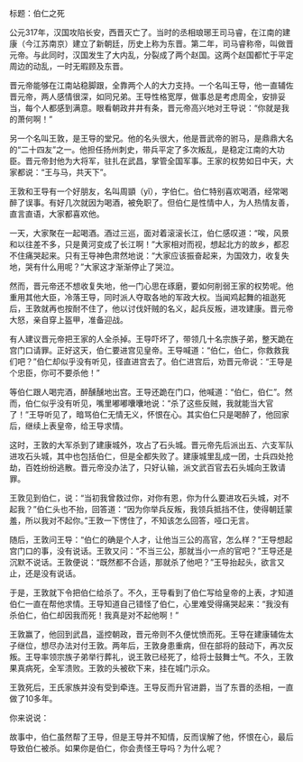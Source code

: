 标题：伯仁之死

公元317年，汉国攻陷长安，西晋灭亡了。当时的丞相琅琊王司马睿，在江南的建康（今江苏南京）建立了新朝廷，历史上称为东晋。第二年，司马睿称帝，叫做晋元帝。与此同时，汉国发生了大内乱，分裂成了两个赵国。这两个赵国都忙于平定周边的动乱，一时无暇顾及东晋。

晋元帝能够在江南站稳脚跟，全靠两个人的大力支持。一个名叫王导，他一直辅佐晋元帝，两人感情很深，如同兄弟。王导性格宽厚，做事总是考虑周全，安排妥当，每个人都感到满意。眼看朝政井井有条，晋元帝高兴地对王导说：“你就是我的萧何啊！”

另一个名叫王敦，是王导的堂兄。他的名头很大，他是晋武帝的驸马，是鼎鼎大名的“二十四友”之一。他担任扬州刺史，带兵平定了多次叛乱，是稳定江南的大功臣。晋元帝封他为大将军，驻扎在武昌，掌管全国军事。王家的权势如日中天，大家都说：“王与马，共天下”。

王敦和王导有一个好朋友，名叫周顗（yǐ），字伯仁。伯仁特别喜欢喝酒，经常喝醉了误事。有好几次就因为喝酒，被免职了。但伯仁是性情中人，为人热情友善，直言直语，大家都喜欢他。

一天，大家聚在一起喝酒。酒过三巡，面对着滚滚长江，伯仁感叹道：“唉，风景和以往差不多，只是黄河变成了长江啊！”大家相对而视，想起北方的故乡，都忍不住痛哭起来。只有王导神色肃然地说：“大家应该振奋起来，为国效力，收复失地，哭有什么用呢？”大家这才渐渐停止了哭泣。

然而，晋元帝还不想收复失地，他一门心思在琢磨，要如何削弱王家的权势呢。他重用其他大臣，冷落王导，同时派人夺取各地的军政大权。当闻鸡起舞的祖逖死后，王敦就再也按耐不住了，他以讨伐奸贼的名义，起兵反叛，进攻建康。晋元帝大怒，亲自穿上盔甲，准备迎战。

有人建议晋元帝把王家的人全杀掉。王导吓坏了，带领几十名宗族子弟，整天跪在宫门口请罪。正好这天，伯仁要进宫见皇帝。王导喊道：“伯仁，伯仁，你救救我们吧？”伯仁却似乎没有听见，径直进宫去了。伯仁进宫后，劝晋元帝说：“王导是个忠臣，你可不要杀他！”

等伯仁跟人喝完酒，醉醺醺地出宫。王导还跪在门口，他喊道：“伯仁，伯仁”。然而，伯仁似乎没有听见，嘴里嘟嘟囔囔地说：“杀了这些反贼，我就能当大官了！”王导听见了，暗骂伯仁无情无义，怀恨在心。其实伯仁只是喝醉了，他回家后，继续上表皇帝，给王导求情。

这时，王敦的大军杀到了建康城外，攻占了石头城。晋元帝先后派出五、六支军队进攻石头城，其中也包括伯仁，但是全都失败了。建康城里乱成一团，士兵四处抢劫，百姓纷纷逃散。晋元帝没办法了，只好认输，派文武百官去石头城向王敦请罪。

王敦见到伯仁，说：“当初我曾救过你，对你有恩，你为什么要进攻石头城，对不起我？”伯仁头也不抬，回答道：“因为你举兵反叛，我领兵抵挡不住，使得朝廷蒙羞，所以我对不起你。”王敦一下愣住了，不知该怎么回答，哑口无言。

随后，王敦问王导：“伯仁的确是个人才，让他当三公的高官，怎么样？”王导想起宫门口的事，没有说话。王敦又问：“不当三公，那就当小一点的官吧？”王导还是沉默不说话。王敦便说：“既然都不合适，那就杀了他吧？”王导抬起头，欲言又止，还是没有说话。

于是，王敦就下令把伯仁给杀了。不久，王导看到了伯仁写给皇帝的上表，才知道伯仁一直在帮他求情。王导知道自己错怪了伯仁，心里难受得痛哭起来：“我没有杀伯仁，伯仁却因我而死！我真是对不起他啊！”

王敦赢了，他回到武昌，遥控朝政，晋元帝则不久便忧愤而死。王导在建康辅佐太子继位，想尽办法对付王敦。两年后，王敦身患重病，但在部将的鼓动下，再次反叛。王导率领宗族子弟举行葬礼，说王敦已经死了，给将士鼓舞士气。不久，王敦果真病死，全军溃败。王敦的头被砍下来，挂在城门示众。

王敦死后，王氏家族并没有受到牵连。王导反而升官进爵，当了东晋的丞相，一直做了10多年。



你来说说：

故事中，伯仁虽然帮了王导，但是王导并不知情，反而误解了他，怀恨在心，最后导致伯仁被杀。如果你是伯仁，你会责怪王导吗？为什么呢？









